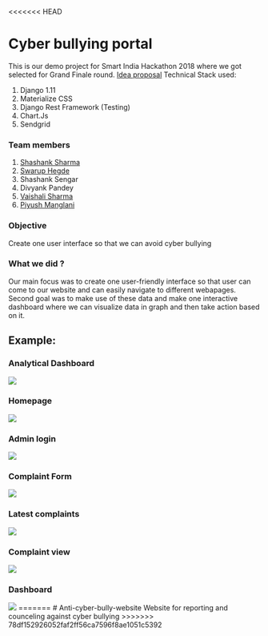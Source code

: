 <<<<<<< HEAD
# Cyber bullying portal

This is our demo project for Smart India Hackathon 2018 where we got selected for Grand Finale round. [Idea proposal](https://github.com/indraasura/Scripters)
Technical Stack used:

1. Django 1.11
2. Materialize CSS
3. Django Rest Framework (Testing)
4. Chart.Js
5. Sendgrid

### Team members

1. [Shashank Sharma](http://github.com/shashank-sharma/)
2. [Swarup Hegde](http://github.com/indraasura)
3. Shashank Sengar
4. Divyank Pandey
5. [Vaishali Sharma](https://www.facebook.com/profile.php?id=100012652232408)
6. [Piyush Manglani](https://www.facebook.com/profile.php?id=100002503156827)

### Objective

Create one user interface so that we can avoid cyber bullying

### What we did ?

Our main focus was to create one user-friendly interface so that user can come to our website and can easily navigate to different webapages. Second goal was to make use of these data and make one interactive dashboard where we can visualize data in graph and then take action based on it.

## Example:

### Analytical Dashboard

<img src="https://imgur.com/lf4rm8q.jpg">

### Homepage

<img src="https://imgur.com/YkVLuhE.jpg">

### Admin login

<img src="https://imgur.com/64UYx8Z.jpg">

### Complaint Form

<img src="https://imgur.com/yjxCbh8.jpg">

### Latest complaints

<img src="https://imgur.com/vyb2QtY.jpg">

### Complaint view

<img src="https://imgur.com/3vwfhZR.jpg">

### Dashboard

<img src="https://imgur.com/uPN1Ads.jpg">
=======
# Anti-cyber-bully-website
Website for reporting and counceling against cyber bullying
>>>>>>> 78df152926052faf2ff56ca7596f8ae1051c5392
